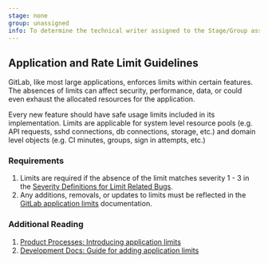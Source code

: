 ```yaml
---
stage: none
group: unassigned
info: To determine the technical writer assigned to the Stage/Group associated with this page, see https://about.gitlab.com/handbook/engineering/ux/technical-writing/#assignments
---
```


## Application and Rate Limit Guidelines


GitLab, like most large applications, enforces limits within certain features.
The absences of limits can affect security, performance, data, or could even
exhaust the allocated resources for the application. 

Every new feature should have safe usage limits included in its implementation.
Limits are applicable for system level resource pools (e.g. API requests,  sshd
connections, db connections, storage, etc.) and domain level objects (e.g. CI
minutes, groups, sign in attempts, etc.)

### Requirements

1. Limits are required if the absence of the limit matches severity 1 - 3 in the [Severity
Definitions for Limit Related
Bugs](https://about.gitlab.com/handbook/engineering/quality/issue-triage/#limit-related-bugs).
1. Any additions, removals, or updates to limits must be reflected in the [GitLab application limits](https://docs.gitlab.com/ee/administration/instance_limits.html) documentation.



### Additional Reading

1. [Product Processes: Introducing application limits](/handbook/product/product-processes/#introducing-application-limits)
1. [Development Docs: Guide for adding application limits](https://docs.gitlab.com/ee/development/application_limits.html)
